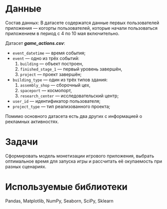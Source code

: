 # Данные
Состав данных:
В датасете содержатся данные первых пользователей приложения — когорты пользователей, которые начали пользоваться приложением в период с 4 по 10 мая включительно.

Датасет ***game_actions.csv***:

- `event_datetime` — время события;
- `event` — одно из трёх событий:
    1. `building` — объект построен,
    2. `finished_stage_1` — первый уровень завершён,
    3. `project` — проект завершён;
- `building_type` — один из трёх типов здания:
    1. `assembly_shop` — сборочный цех,
    2. `spaceport` — космопорт,
    3. `research_center` — исследовательский центр;
- `user_id` — идентификатор пользователя;
- `project_type` — тип реализованного проекта;

Помимо основного датасета есть два других с информацией о рекламных активностях. 

# Задачи
Сформировать модель монетизации игрового приложения, выбрать оптимальное время для запуска игры и рассчитать её окупаемость при разных сценариях.

# Используемые библиотеки
Pandas, Matplotlib, NumPy, Seaborn, SciPy, Sklearn
